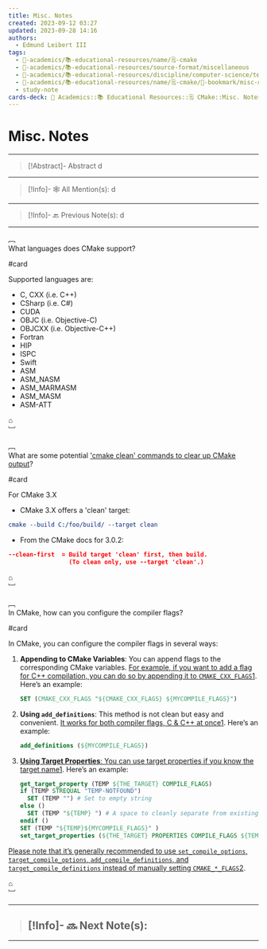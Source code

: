 ```yaml
---
title: Misc. Notes
created: 2023-09-12 03:27
updated: 2023-09-28 14:16
authors:
  - Edmund Leibert III
tags:
  - 🔴-academics/📚-educational-resources/name/🗒️-cmake
  - 🔴-academics/📚-educational-resources/source-format/miscellaneous
  - 🔴-academics/📚-educational-resources/discipline/computer-science/technology/cmake
  - 🔴-academics/📚-educational-resources/name/🗒️-cmake/🔖-bookmark/misc-notes
  - study-note
cards-deck: 🔴 Academics::📚 Educational Resources::🗒️ CMake::Misc. Notes
---
```


#  Misc. Notes

---

> [!Abstract]- Abstract
> d

---

 > [!Info]- 🕸️ All Mention(s): 
 > d

---

 > [!Info]- 🔙️ Previous Note(s): 
 > d

---

﹇<br>
What languages does CMake support? 

#card 

Supported languages are:
- C, CXX (i.e. C++)
- CSharp (i.e. C#)
- CUDA
- OBJC (i.e. Objective-C)
- OBJCXX (i.e. Objective-C++)
- Fortran
- HIP
- ISPC
- Swift
- ASM
- ASM_NASM
- ASM_MARMASM
- ASM_MASM
- ASM-ATT

⌂
<br>﹈<br>


﹇<br>
What are some potential ['cmake clean' commands to clear up CMake output](https://stackoverflow.com/questions/9680420/looking-for-a-cmake-clean-command-to-clear-up-cmake-output)?

#card

For CMake 3.X
- CMake 3.X offers a 'clean' target:
```cmake
cmake --build C:/foo/build/ --target clean
```
- From the CMake docs for 3.0.2:
```cmake
--clean-first  = Build target 'clean' first, then build.
                 (To clean only, use --target 'clean'.)
```

⌂
<br>﹈<br>


﹇<br>
In CMake, how can you configure the compiler flags?

#card 

In CMake, you can configure the compiler flags in several ways:

1. **Appending to CMake Variables**: You can append flags to the corresponding CMake variables. [For example, if you want to add a flag for C++ compilation, you can do so by appending it to `CMAKE_CXX_FLAGS`](https://stackoverflow.com/questions/11783932/how-do-i-add-a-linker-or-compile-flag-in-a-cmake-file)[1](https://stackoverflow.com/questions/11783932/how-do-i-add-a-linker-or-compile-flag-in-a-cmake-file). Here’s an example:
    
    ```cmake
    SET (CMAKE_CXX_FLAGS "${CMAKE_CXX_FLAGS} ${MYCOMPILE_FLAGS}")
    ```
    
2. **Using `add_definitions`**: This method is not clean but easy and convenient. [It works for both compiler flags, C & C++ at once](https://stackoverflow.com/questions/11783932/how-do-i-add-a-linker-or-compile-flag-in-a-cmake-file)[1](https://stackoverflow.com/questions/11783932/how-do-i-add-a-linker-or-compile-flag-in-a-cmake-file). Here’s an example:
    
    ```cmake
    add_definitions (${MYCOMPILE_FLAGS})
    ```
    
3. [**Using Target Properties**: You can use target properties if you know the target name](https://stackoverflow.com/questions/11783932/how-do-i-add-a-linker-or-compile-flag-in-a-cmake-file)[1](https://stackoverflow.com/questions/11783932/how-do-i-add-a-linker-or-compile-flag-in-a-cmake-file). Here’s an example:
    
    ```cmake
    get_target_property (TEMP ${THE_TARGET} COMPILE_FLAGS)
    if (TEMP STREQUAL "TEMP-NOTFOUND")  
      SET (TEMP "") # Set to empty string
    else ()  
      SET (TEMP "${TEMP} ") # A space to cleanly separate from existing content
    endif ()
    SET (TEMP "${TEMP}${MYCOMPILE_FLAGS}" )
    set_target_properties (${THE_TARGET} PROPERTIES COMPILE_FLAGS ${TEMP})
    ```
    

[Please note that it’s generally recommended to use `set_compile_options`, `target_compile_options`, `add_compile_definitions`, and `target_compile_definitions` instead of manually setting `CMAKE_*_FLAGS`](https://stackoverflow.com/questions/59107988/correct-way-to-handle-compiler-flags-when-using-cmake)[2](https://stackoverflow.com/questions/59107988/correct-way-to-handle-compiler-flags-when-using-cmake).

⌂
<br>﹈<br>


---

> [!Info]- 🔜 Next Note(s):
> - 

---